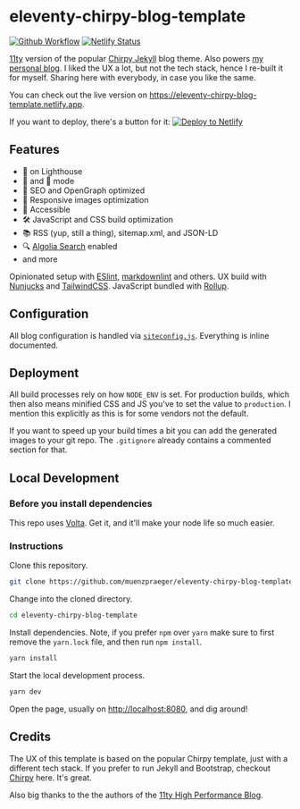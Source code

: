 # eleventy-chirpy-blog-template

[![Github Workflow](<https://github.com/muenzpraeger/eleventy-chirpy-blog-template/workflows/Blog%20build%20(main)/badge.svg?branch=main>)](https://github.com/muenzpraeger/eleventy-chirpy-blog-template/actions?query=workflow%3A%22Blog+build+%28main%29%22) [![Netlify Status](https://api.netlify.com/api/v1/badges/ceb123c7-d071-495e-b9a7-51d82b38c8a0/deploy-status)](https://app.netlify.com/sites/eleventy-chirpy-blog-template/deploys)

[11ty](https://www.11ty.dev/) version of the popular [Chirpy Jekyll](https://github.com/cotes2020/jekyll-theme-chirpy) blog theme. Also powers [my personal blog](https://blog.winkelmeyer.com). I liked the UX a lot, but not the tech stack, hence I re-built it for myself. Sharing here with everybody, in case you like the same.

You can check out the live version on <https://eleventy-chirpy-blog-template.netlify.app>.

If you want to deploy, there's a button for it: [![Deploy to Netlify](https://www.netlify.com/img/deploy/button.svg)](https://app.netlify.com/start/deploy?repository=https://github.com/muenzpraeger/eleventy-chirpy-blog-template)

## Features

-   💯 on Lighthouse
-   🔆 and 🌛 mode
-   🎯 SEO and OpenGraph optimized
-   🌄 Responsive images optimization
-   👀 Accessible
-   🛠 JavaScript and CSS build optimization
-   📚 RSS (yup, still a thing), sitemap.xml, and JSON-LD
-   🔍 [Algolia Search](https://github.com/algolia/algoliasearch-netlify) enabled
-   and more

Opinionated setup with [ESlint](https://eslint.org/), [markdownlint](https://github.com/DavidAnson/markdownlint) and others. UX build with [Nunjucks](https://mozilla.github.io/nunjucks/templating.html) and [TailwindCSS](https://tailwindcss.com/docs). JavaScript bundled with [Rollup](https://rollupjs.org/).

## Configuration

All blog configuration is handled via [`siteconfig.js`](./content/_data/siteconfig.js). Everything is inline documented.

## Deployment

All build processes rely on how `NODE_ENV` is set. For production builds, which then also means minified CSS and JS you've to set the value to `production`. I mention this explicitly as this is for some vendors not the default.

If you want to speed up your build times a bit you can add the generated images to your git repo. The `.gitignore` already contains a commented section for that.

## Local Development

### Before you install dependencies

This repo uses [Volta](https://volta.sh/). Get it, and it'll make your node life so much easier.

### Instructions

Clone this repository.

```zsh
git clone https://github.com/muenzpraeger/eleventy-chirpy-blog-template
```

Change into the cloned directory.

```zsh
cd eleventy-chirpy-blog-template
```

Install dependencies. Note, if you prefer `npm` over `yarn` make sure to first remove the `yarn.lock` file, and then run `npm install`.

```zsh
yarn install
```

Start the local development process.

```zsh
yarn dev
```

Open the page, usually on <http://localhost:8080>, and dig around!

## Credits

The UX of this template is based on the popular Chirpy template, just with a different tech stack. If you prefer to run Jekyll and Bootstrap, checkout [Chirpy](https://github.com/cotes2020/jekyll-theme-chirpy) here. It's great.

Also big thanks to the the authors of the [11ty High Performance Blog](https://github.com/google/eleventy-high-performance-blog).

